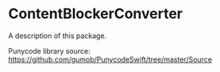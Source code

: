 # ContentBlockerConverter

A description of this package.

Punycode library source:
https://github.com/gumob/PunycodeSwift/tree/master/Source
